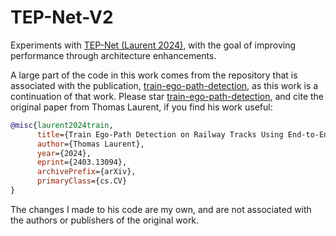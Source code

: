 # TEP-Net-V2
Experiments with [TEP-Net (Laurent 2024)](arxiv.org/abs/2403.13094), with the goal of improving performance through architecture enhancements.

A large part of the code in this work comes from the repository that is associated with the publication, [train-ego-path-detection](https://github.com/irtrailenium/train-ego-path-detection), as this work is a continuation of that work. Please star [train-ego-path-detection](https://github.com/irtrailenium/train-ego-path-detection), and cite the original paper from Thomas Laurent, if you find his work useful:

```bibtex
@misc{laurent2024train,
      title={Train Ego-Path Detection on Railway Tracks Using End-to-End Deep Learning}, 
      author={Thomas Laurent},
      year={2024},
      eprint={2403.13094},
      archivePrefix={arXiv},
      primaryClass={cs.CV}
}
```
The changes I made to his code are my own, and are not associated with the authors or publishers of the original work.
